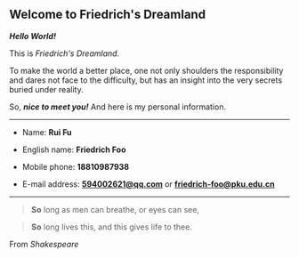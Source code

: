 ## Welcome to Friedrich's Dreamland

***Hello World!***

This is *Friedrich's Dreamland.*

To make the world a better place, one not only shoulders the responsibility and dares not face to the difficulty, but has an insight into the very secrets buried under reality.
 
So, ***nice to meet you!*** And here is my personal information.

***
* Name: **Rui Fu**
 
* English name: **Friedrich Foo**
 
* Mobile phone: **18810987938**
 
* E-mail address: **594002621@qq.com** or **friedrich-foo@pku.edu.cn**
***
 
  >**So** long as men can breathe, or eyes can see,
 
  >**So** long lives this, and this gives life to thee.
  
   From *Shakespeare*
